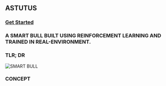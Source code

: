 ## ASTUTUS 

### [Get Started](https://astutus.ai)

### A SMART BULL BUILT USING REINFORCEMENT LEARNING AND TRAINED IN REAL-ENVIRONMENT. 

### TLR; DR
![SMART BULL](https://github.com/pistolla/astutus/raw/master/smart_bull.png)

### CONCEPT
